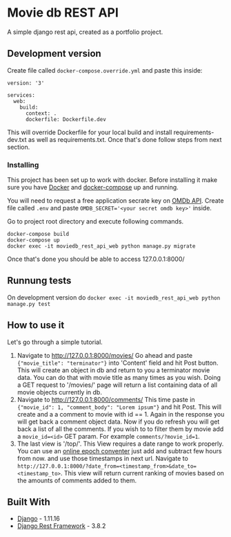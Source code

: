 # Movie db REST API

A simple django rest api, created as a portfolio project.

## Development version
Create file called `docker-compose.override.yml` and paste this inside:
```
version: '3'

services:
  web:
    build:
      context: .
      dockerfile: Dockerfile.dev
```
This will override Dockerfile for your local build and install requirements-dev.txt as well as requirements.txt. 
Once that's done follow steps from next section.

### Installing

This project has been set up to work with docker. Before installing it make sure you have [Docker](https://docs.docker.com/install/) and [docker-compose](https://docs.docker.com/compose/install/) up and running.

You will need to request a free application secrate key on [OMDb API](http://www.omdbapi.com/apikey.aspx).
Create file called `.env` and paste `OMDB_SECRET='<your secret omdb key>'` inside.

Go to project root directory and execute following commands.

```
docker-compose build
docker-compose up
docker exec -it moviedb_rest_api_web python manage.py migrate
```

Once that's done you should be able to access 127.0.0.1:8000/

## Runnung tests
On development version do `docker exec -it moviedb_rest_api_web python manage.py test`

## How to use it
Let's go through a simple tutorial.

1. Navigate to http://127.0.0.1:8000/movies/
Go ahead and paste `{"movie_title": "terminator"}` into 'Content' field and hit Post button. This will create an object in db and return to you a terminator movie data. You can do that with movie title as many times as you wish.
Doing a GET request to '/movies/' page will return a list containing data of all movie objects currently in db.
2. Navigate to http://127.0.0.1:8000/comments/
This time paste in `{"movie_id": 1, "comment_body": "Lorem ipsum"}` and hit Post. This will create and a a comment to movie with id == 1. Again in the response you will get back a comment object data.
Now if you do refresh you will get back a list of all the comments. If you wish to to filter them by movie add a `movie_id=<id>` GET param. For example `comments/?movie_id=1`.
3. The last view is '/top/'. This View requires a date range to work properly. You can use an [online epoch conventer](https://www.epochconverter.com/) just add and subtract few hours from now. and use those timestamps in next url. Navigate to `http://127.0.0.1:8000/?date_from=<timestamp_from>&date_to=<timestamp_to>`. This view will return current ranking of movies based on the amounts of comments added to them.

## Built With

* [Django](https://docs.djangoproject.com/en/1.11/) - 1.11.16
* [Django Rest Framework](https://www.django-rest-framework.org/) - 3.8.2
